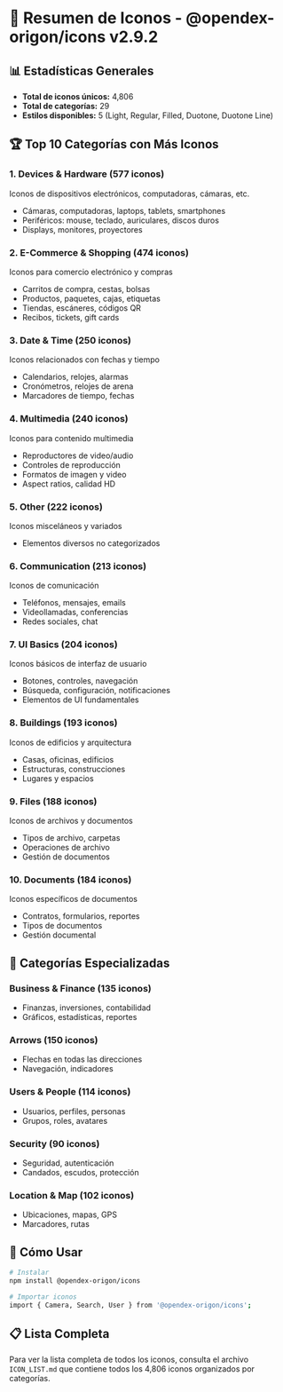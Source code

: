 # 🎨 Resumen de Iconos - @opendex-origon/icons v2.9.2

## 📊 Estadísticas Generales
- **Total de iconos únicos:** 4,806
- **Total de categorías:** 29
- **Estilos disponibles:** 5 (Light, Regular, Filled, Duotone, Duotone Line)

## 🏆 Top 10 Categorías con Más Iconos

### 1. **Devices & Hardware** (577 iconos)
Iconos de dispositivos electrónicos, computadoras, cámaras, etc.
- Cámaras, computadoras, laptops, tablets, smartphones
- Periféricos: mouse, teclado, auriculares, discos duros
- Displays, monitores, proyectores

### 2. **E-Commerce & Shopping** (474 iconos)
Iconos para comercio electrónico y compras
- Carritos de compra, cestas, bolsas
- Productos, paquetes, cajas, etiquetas
- Tiendas, escáneres, códigos QR
- Recibos, tickets, gift cards

### 3. **Date & Time** (250 iconos)
Iconos relacionados con fechas y tiempo
- Calendarios, relojes, alarmas
- Cronómetros, relojes de arena
- Marcadores de tiempo, fechas

### 4. **Multimedia** (240 iconos)
Iconos para contenido multimedia
- Reproductores de video/audio
- Controles de reproducción
- Formatos de imagen y video
- Aspect ratios, calidad HD

### 5. **Other** (222 iconos)
Iconos misceláneos y variados
- Elementos diversos no categorizados

### 6. **Communication** (213 iconos)
Iconos de comunicación
- Teléfonos, mensajes, emails
- Videollamadas, conferencias
- Redes sociales, chat

### 7. **UI Basics** (204 iconos)
Iconos básicos de interfaz de usuario
- Botones, controles, navegación
- Búsqueda, configuración, notificaciones
- Elementos de UI fundamentales

### 8. **Buildings** (193 iconos)
Iconos de edificios y arquitectura
- Casas, oficinas, edificios
- Estructuras, construcciones
- Lugares y espacios

### 9. **Files** (188 iconos)
Iconos de archivos y documentos
- Tipos de archivo, carpetas
- Operaciones de archivo
- Gestión de documentos

### 10. **Documents** (184 iconos)
Iconos específicos de documentos
- Contratos, formularios, reportes
- Tipos de documentos
- Gestión documental

## 🎯 Categorías Especializadas

### **Business & Finance** (135 iconos)
- Finanzas, inversiones, contabilidad
- Gráficos, estadísticas, reportes

### **Arrows** (150 iconos)
- Flechas en todas las direcciones
- Navegación, indicadores

### **Users & People** (114 iconos)
- Usuarios, perfiles, personas
- Grupos, roles, avatares

### **Security** (90 iconos)
- Seguridad, autenticación
- Candados, escudos, protección

### **Location & Map** (102 iconos)
- Ubicaciones, mapas, GPS
- Marcadores, rutas

## 🚀 Cómo Usar

```bash
# Instalar
npm install @opendex-origon/icons

# Importar iconos
import { Camera, Search, User } from '@opendex-origon/icons';
```

## 📋 Lista Completa
Para ver la lista completa de todos los iconos, consulta el archivo `ICON_LIST.md` que contiene todos los 4,806 iconos organizados por categorías.
